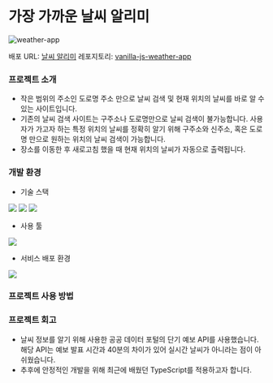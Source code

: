 # 가장 가까운 날씨 알리미

![weather-app](https://github.com/rhdmswls12/vanilla-js-weather-app/assets/71330240/29308261-c218-4395-8eff-9a5b7ca52df4)

배포 URL: <a href="https://vanilla-js-weather-app-tau.vercel.app/#/">날씨 알리미</a>
레포지토리: <a href="https://github.com/rhdmswls12/vanilla-js-weather-app">vanilla-js-weather-app</a>

### 프로젝트 소개
* 작은 범위의 주소인 도로명 주소 만으로 날씨 검색 및 현재 위치의 날씨를 바로 알 수 있는 사이트입니다.
* 기존의 날씨 검색 사이트는 구주소나 도로명만으로 날씨 검색이 불가능합니다. 사용자가 가고자 하는 특정 위치의 날씨를 정확히 알기 위해 구주소와 신주소, 혹은 도로명 만으로 원하는 위치의 날씨 검색이 가능합니다.
* 장소를 이동한 후 새로고침 했을 때 현재 위치의 날씨가 자동으로 출력됩니다.

### 개발 환경
* 기술 스택
<div align="left">
  <img src="https://img.shields.io/badge/JavaScript-F7DF1E?style=for-the-badge&logo=JavaScript&logoColor=white">
<img src="https://img.shields.io/badge/HTML5-E34F26?style=for-the-badge&logo=HTML5&logoColor=white">
<img src="https://img.shields.io/badge/CSS3-1572B6?style=for-the-badge&logo=CSS3&logoColor=white">
</div>

* 사용 툴
<img src="https://img.shields.io/badge/Visual Studio Code-007ACC?style=for-the-badge&logo=Visual Studio Code&logoColor=white">

* 서비스 배포 환경
<img src="https://img.shields.io/badge/Vercel-000000?style=for-the-badge&logo=Vercel&logoColor=white">


### 프로젝트 사용 방법


### 프로젝트 회고
* 날씨 정보를 알기 위해 사용한 공공 데이터 포털의 단기 예보 API를 사용했습니다. 해당 API는 예보 발표 시간과 40분의 차이가 있어 실시간 날씨가 아니라는 점이 아쉬웠습니다.
* 추후에 안정적인 개발을 위해 최근에 배웠던 TypeScript를 적용하고자 합니다.

